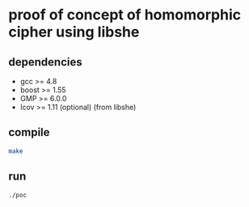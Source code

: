 # proof of concept of homomorphic cipher using libshe

## dependencies

 - gcc >= 4.8
 - boost >= 1.55
 - GMP >= 6.0.0
 - lcov >= 1.11 (optional)
(from libshe)

## compile
```bash
make
```

## run
```
./poc
```

